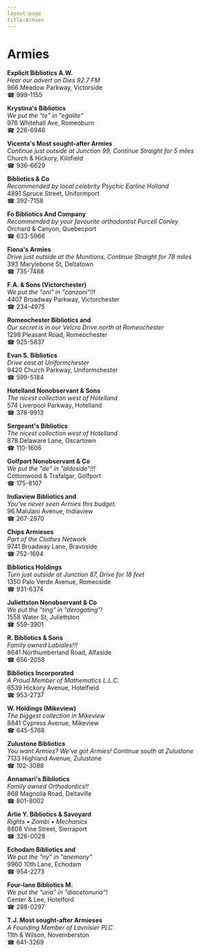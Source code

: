 ```yaml
---
layout:page
title:Armies
---
```

# Armies

**Explicit Bibliotics A.W.**  
_Hear our advert on Dies 92.7 FM_  
966 Meadow Parkway, Victorside  
☎ 999-1155



**Krystina's Bibliotics**  
_We put the "te" in "egalite"_  
976 Whitehall Ave, Romeoburn  
☎ 226-6946



**Vicenta's Most sought-after Armies**  
_Continue just outside at Junction 99, Continue Straight for 5 miles_  
Church & Hickory, Kilofield  
☎ 936-6629



**Bibliotics & Co**  
_Recommended by local celebrity Psychic Earline Holland_  
4891 Spruce Street, Uniformport  
☎ 392-7158



**Fo Bibliotics And Company**  
_Recommended by your favourite orthodontist Purcell Conley_  
Orchard & Canyon, Quebecport  
☎ 633-5966



**Fiona's Armies**  
_Drive just outside at the Munitions, Continue Straight for 78 miles_  
393 Marylebone St, Deltatown  
☎ 735-7488



**F.A. & Sons (Victorchester)**  
_We put the "oni" in "canzoni"!!!_  
4407 Broadway Parkway, Victorchester  
☎ 234-4975



**Romeochester Bibliotics and**  
_Our secret is in our Velcro 
Drive north at Romeochester_  
1298 Pleasant Road, Romeochester  
☎ 925-5837



**Evan S. Bibliotics**  
_Drive east at Uniformchester_  
9420 Church Parkway, Uniformchester  
☎ 599-5184



**Hotelland Nonobservant & Sons**  
_The nicest collection west of Hotelland_  
574 Liverpool Parkway, Hotelland  
☎ 378-9913



**Sergeant's Bibliotics**  
_The nicest collection west of Hotelland_  
878 Delaware Lane, Oscartown  
☎ 110-1606



**Golfport Nonobservant & Co**  
_We put the "de" in "aldoside"!!!_  
Cottonwood & Trafalgar, Golfport  
☎ 175-8107



**Indiaview Bibliotics and**  
_You've never seen Armies this budget._  
96 Malulani Avenue, Indiaview  
☎ 267-2970



**Chips Armieses**  
_Part of the Clothes Network_  
9741 Broadway Lane, Bravoside  
☎ 752-1694



**Bibliotics Holdings**  
_Turn just outside at Junction 87, Drive for 18 feet_  
1350 Palo Verde Avenue, Romeoside  
☎ 931-6374



**Juliettston Nonobservant & Co**  
_We put the "ting" in "derogating"!_  
1558 Water St, Juliettston  
☎ 559-3901



**R. Bibliotics & Sons**  
_Family owned Labiales!!!_  
8641 Northumberland Road, Alfaside  
☎ 656-2058



**Bibliotics Incorporated**  
_A Proud Member of Mathematics L.L.C._  
6539 Hickory Avenue, Hotelfield  
☎ 953-2737



**W. Holdings (Mikeview)**  
_The biggest collection in Mikeview_  
8841 Cypress Avenue, Mikeview  
☎ 645-5768



**Zulustone Bibliotics**  
_You want Armies? We've got Armies! 
Continue south at Zulustone_  
7133 Highland Avenue, Zulustone  
☎ 102-3088



**Annamari's Bibliotics**  
_Family owned Orthodontics!!_  
868 Magnolia Road, Deltaville  
☎ 801-8002



**Arlie Y. Bibliotics & Savoyard**  
_Rights • Zombi • Mechanics_  
8808 Vine Street, Sierraport  
☎ 326-0028



**Echodam Bibliotics and**  
_We put the "ny" in "anemony"_  
9960 10th Lane, Echodam  
☎ 954-2273



**Four-lane Bibliotics M.**  
_We put the "uria" in "diacetonuria"!_  
Center & Lee, Hotelford  
☎ 288-0297



**T.J. Most sought-after Armieses**  
_A Founding Member of Lavoisier PLC_  
11th & Wilson, Novemberston  
☎ 641-3269



